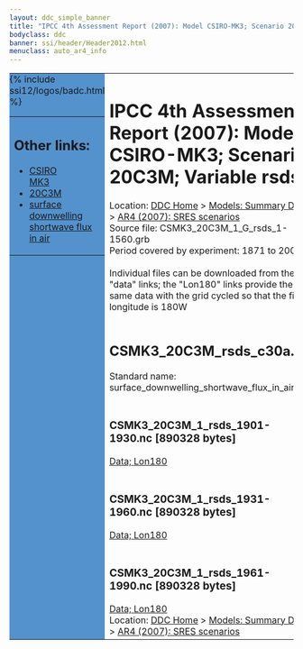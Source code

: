 ```yaml
---
layout: ddc_simple_banner
title: "IPCC 4th Assessment Report (2007): Model CSIRO-MK3; Scenario 20C3M; Variable rsds"
bodyclass: ddc
banner: ssi/header/Header2012.html
menuclass: auto_ar4_info
---
```



<table width="100%" border="0" cellspacing="0" cellpadding="0" style="border-collapse: collapse;">
<tr style="margin:0;padding:0;border:0;">
<td style="margin:0;padding:0;border:0;height:1pt;width:150pt;background:#5492CD;" valign="top" >

<div id="lh-col2" class="auto_ar4_info">
<table class="menumain" bgcolor="#5492CD" cellspacing="0" width="100%" border="0">
<tr><td>
<h2> Other links:</h2>
<ul>
<li><a href="/auto/ar4/model-CSIRO-MK3.html">CSIRO<br/>MK3</a></li>
<li><a href="/auto/ar4/scenario-20C3M.html">20C3M</a></li>
<li><a href="/auto/ar4/var-surface_downwelling_shortwave_flux_in_air.html">surface downwelling<br/> shortwave flux in air</a></li>
</ul>
</td></tr>
{% include ssi12/logos/badc.html %}
</table>
</div>
</td>
<td><h1>IPCC 4th Assessment Report (2007): Model CSIRO-MK3; Scenario 20C3M; Variable rsds</h1>

<!-- Breadcrumb1 -->
<div id="breadcrumb1" align="left">
Location: <a href="/index.html">DDC Home</a> > <a href="/sim/gcm_clim/">Models: Summary Data</a>
> <a href="/sim/gcm_clim/SRES_AR4/index.html">AR4 (2007): SRES scenarios</a>
</div>
<!-- End of Breadcrumb1 -->Source file: CSMK3_20C3M_1_G_rsds_1-1560.grb
<br/>
Period covered by experiment: 1871 to 2000<br/>
<br/>Individual files can be downloaded from the "data" links; the "Lon180" links provide the same data
         with the grid cycled so that the first longitude is 180W<br/>
<br/><h2>CSMK3_20C3M_rsds_c30a.tar</h2>
Standard name: surface_downwelling_shortwave_flux_in_air<br>
<br/><h3>CSMK3_20C3M_1_rsds_1901-1930.nc [890328 bytes]</h3>
<a href="http://apps.ipcc-data.org/cgi-bin/downl/ar4_nc/rsds/CSMK3_20C3M_1_rsds_1901-1930.nc">Data; </a><a href="http://apps.ipcc-data.org/cgi-bin/downl/ar4_nc/rsds/CSMK3_20C3M_1_rsds_1901-1930.cyto180.nc"> Lon180</a><br/>
<br/><h3>CSMK3_20C3M_1_rsds_1931-1960.nc [890328 bytes]</h3>
<a href="http://apps.ipcc-data.org/cgi-bin/downl/ar4_nc/rsds/CSMK3_20C3M_1_rsds_1931-1960.nc">Data; </a><a href="http://apps.ipcc-data.org/cgi-bin/downl/ar4_nc/rsds/CSMK3_20C3M_1_rsds_1931-1960.cyto180.nc"> Lon180</a><br/>
<br/><h3>CSMK3_20C3M_1_rsds_1961-1990.nc [890328 bytes]</h3>
<a href="http://apps.ipcc-data.org/cgi-bin/downl/ar4_nc/rsds/CSMK3_20C3M_1_rsds_1961-1990.nc">Data; </a><a href="http://apps.ipcc-data.org/cgi-bin/downl/ar4_nc/rsds/CSMK3_20C3M_1_rsds_1961-1990.cyto180.nc"> Lon180</a><br/>
<!-- Breadcrumb2 -->
<div id="breadcrumb2" align="left">
Location: <a href="/index.html">DDC Home</a> > <a href="/sim/gcm_clim/">Models: Summary Data</a>
> <a href="/sim/gcm_clim/SRES_AR4/index.html">AR4 (2007): SRES scenarios</a>
</div>
<!-- End of Breadcrumb2 --></td></tr></table>
